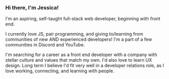 ### Hi there, I'm Jessica! 

I'm an aspiring, self-taught full-stack web developer, beginning with front end. 

I currently love JS, pair programming, and giving to/learning from communities of new AND experienced developers! I'm a part of a few communities in Discord and YouTube.

I'm searching for a career as a front end developer with a company with stellar culture and values that match my own. I'd also love to learn UX design. Long term I believe I'd fit very well in a developer relations role, as I love working, connecting, and learning with people.
